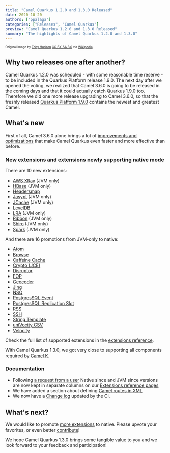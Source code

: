 ```yaml
---
title: "Camel Quarkus 1.2.0 and 1.3.0 Released"
date: 2020-10-20
authors: ["ppalaga"]
categories: ["Releases", "Camel Quarkus"]
preview: "Camel Quarkus 1.2.0 and 1.3.0 Released"
summary: "The highlights of Camel Quarkus 1.2.0 and 1.3.0"
---
```


<sub><sup>Original image by <a href="https://commons.wikimedia.org/wiki/User:99of9">Toby Hudson</a> <a href="https://creativecommons.org/licenses/by-sa/3.0">CC BY-SA 3.0</a> via <a href="https://en.wikipedia.org/wiki/Camel_racing#/media/File:CamelRacingCamelCup2009Heat.JPG">Wikipedia</a></sup></sub>

## Why two releases one after another?

Camel Quarkus 1.2.0 was scheduled - with some reasonable time reserve - to be included in the Quarkus Platform release
1.9.0. The next day after we opened the voting, we realized that Camel 3.6.0 is going to be released in the coming days
and that it could actually catch Quarkus 1.9.0 too. Therefore we did one more release upgrading to Camel 3.6.0, so that
the freshly released [Quarkus Platform 1.9.0](https://quarkus.io/blog/quarkus-1-9-0-final-released/) contains the newest
and greatest Camel.

## What's new

First of all, Camel 3.6.0 alone brings a lot of
[improvements and optimizations](/blog/2020/10/Camel36-Whatsnew/) that make Camel Quarkus
even faster and more effective than before.

### New extensions and extensions newly supporting native mode

There are 10 new extensions:

* [AWS XRay](/camel-quarkus/next/reference/extensions/aws-xray.html) (JVM only)
* [HBase](/camel-quarkus/next/reference/extensions/hbase.html) (JVM only)
* [Headersmap](/camel-quarkus/next/reference/extensions/headersmap.html)
* [Jasypt](/camel-quarkus/next/reference/extensions/jasypt.html) (JVM only)
* [JCache](/camel-quarkus/next/reference/extensions/jcache.html) (JVM only)
* [LevelDB](/camel-quarkus/next/reference/extensions/leveldb.html)
* [LRA](/camel-quarkus/next/reference/extensions/lra.html) (JVM only)
* [Ribbon](/camel-quarkus/next/reference/extensions/ribbon.html) (JVM only)
* [Shiro](/camel-quarkus/next/reference/extensions/shiro.html) (JVM only)
* [Spark](/camel-quarkus/next/reference/extensions/spark.html) (JVM only)

And there are 16 promotions from JVM-only to native:

* [Atom](/camel-quarkus/next/reference/extensions/atom.html)
* [Browse](/camel-quarkus/next/reference/extensions/browse.html)
* [Caffeine Cache](/camel-quarkus/next/reference/extensions/caffeine.html)
* [Crypto (JCE)](/camel-quarkus/next/reference/extensions/crypto.html)
* [Disruptor](/camel-quarkus/next/reference/extensions/disruptor.html)
* [FOP](/camel-quarkus/next/reference/extensions/fop.html)
* [Geocoder](/camel-quarkus/next/reference/extensions/geocoder.html)
* [Jing](/camel-quarkus/next/reference/extensions/jing.html)
* [NSQ](/camel-quarkus/next/reference/extensions/nsq.html)
* [PostgresSQL Event](/camel-quarkus/next/reference/extensions/pgevent.html)
* [PostgresSQL Replication Slot](/camel-quarkus/next/reference/extensions/pg-replication-slot.html)
* [RSS](/camel-quarkus/next/reference/extensions/rss.html)
* [SSH](/camel-quarkus/next/reference/extensions/ssh.html)
* [String Template](/camel-quarkus/next/reference/extensions/stringtemplate.html)
* [uniVocity CSV](/camel-quarkus/next/reference/extensions/univocity-parsers.html)
* [Velocity](/camel-quarkus/next/reference/extensions/velocity.html)

Check the full list of supported extensions in the [extensions reference](/camel-quarkus/next/reference/index.html).

With Camel Quarkus 1.3.0, we got very close to supporting all components required by
[Camel K](/camel-k/next/index.html).

### Documentation

* Following [a request from a user](https://github.com/apache/camel-quarkus/issues/1781) Native since and JVM since
  versions are now kept in separate columns on our
  [Extensions reference pages](/camel-quarkus/next/reference/index.html)
* We have added a section about defining
  [Camel routes in XML](/camel-quarkus/next/user-guide/defining-camel-routes.html)
* We now have a [Change log](https://github.com/apache/camel-quarkus/blob/master/CHANGELOG.md) updated by the CI.

## What's next?

We would like to promote
[more extensions](https://github.com/apache/camel-quarkus/issues?q=is%3Aissue+is%3Aopen+label%3Anative) to native.
Please upvote your favorites, or even better [contribute](/camel-quarkus/next/contributor-guide/index.html)!

We hope Camel Quarkus 1.3.0 brings some tangible value to you and we look forward to your feedback and participation!

